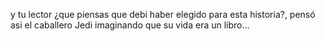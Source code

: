 y tu lector ¿que piensas que debi haber elegido para esta historia?,
pensó asi el caballero Jedi imaginando que su vida era un libro...
